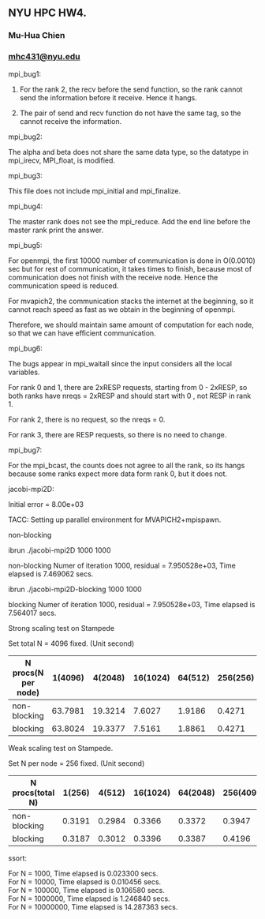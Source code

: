 ## NYU HPC HW4.
### Mu-Hua Chien 
### mhc431@nyu.edu

mpi_bug1: 

1. For the rank 2, the recv before the send function, so the rank cannot send the information before it receive. Hence it hangs.   

2. The pair of send and recv function do not have the same tag, so the cannot receive the information.   


mpi_bug2:
 
The alpha and beta does not share the same data type, so the datatype in mpi_irecv, MPI_float, is modified. 

mpi_bug3: 

This file does not include mpi_initial and mpi_finalize. 

mpi_bug4: 

The master rank does not see the mpi_reduce. Add the end line before the master rank print the answer. 

mpi_bug5: 

For openmpi, the first 10000 number of communication is done in O(0.0010) sec but for rest of communication, it takes times to finish, because most of communication does not finish with the receive node. Hence the communication speed is reduced. 

For mvapich2, the communication stacks the internet at the beginning, so it cannot reach speed as fast as we obtain in the beginning of openmpi.

Therefore, we should maintain same amount of computation for each node, so that we can have efficient communication.  

mpi_bug6: 

The bugs appear in mpi_waitall since the input considers all the local variables. 

For rank 0 and 1, there are 2xRESP requests, starting from 0 - 2xRESP, so both ranks have nreqs = 2xRESP and should start with 0 , not RESP in rank 1.

For rank 2, there is no request, so the nreqs = 0.

For rank 3, there are RESP requests, so there is no need to change. 

mpi_bug7: 

For the mpi_bcast, the counts does not agree to all the rank, so its hangs because some ranks expect more data form rank 0, but it does not. 

jacobi-mpi2D:

Initial error = 8.00e+03

TACC: Setting up parallel environment for MVAPICH2+mpispawn.

non-blocking 

ibrun ./jacobi-mpi2D 1000 1000

non-blocking
Numer of iteration 1000, residual = 7.950528e+03, Time elapsed is 7.469062 secs.

ibrun ./jacobi-mpi2D-blocking 1000 1000

blocking
Numer of iteration 1000, residual = 7.950528e+03, Time elapsed is 7.564017 secs.

Strong scaling test on Stampede

Set total N = 4096 fixed. (Unit second)

|N procs(N per node) | 1(4096) | 4(2048) | 16(1024) | 64(512) | 256(256) | 
|---|---|---|---|---|---|
|non-blocking| 63.7981 | 19.3214 | 7.6027 | 1.9186| 0.4271|
|blocking| 63.8024 | 19.3377| 7.5161 | 1.8861 | 0.4271 | 

Weak scaling test on Stampede.

Set N per node = 256 fixed. (Unit second)

|N procs(total N) | 1(256) | 4(512) | 16(1024) | 64(2048) | 256(4096) |
|---|---|---|---|---|---|
|non-blocking| 0.3191 | 0.2984 | 0.3366 | 0.3372 | 0.3947 |
|blocking| 0.3187 | 0.3012 | 0.3396 | 0.3387 | 0.4196 | 

ssort: 

For N = 1000, Time elapsed is 0.023300 secs.  
For N = 10000, Time elapsed is 0.010456 secs.  
For N = 100000, Time elapsed is 0.106580 secs.  
For N = 1000000, Time elapsed is 1.246840 secs.   
For N = 10000000, Time elapsed is 14.287363 secs.   

 
